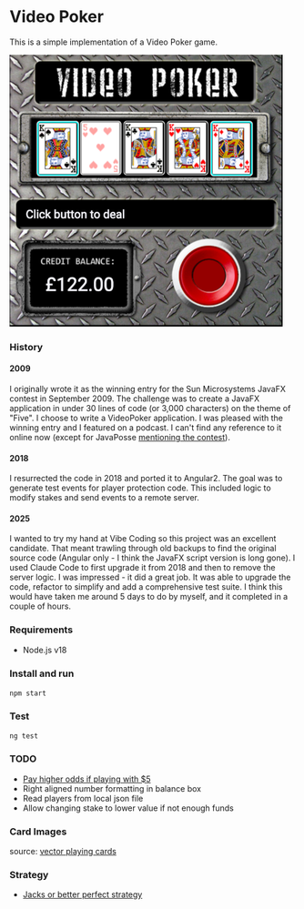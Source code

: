 # Video Poker

This is a simple implementation of a Video Poker game.

![Screenshot](screenshot.png)

### History

#### 2009

I originally wrote it as the winning entry for the Sun Microsystems JavaFX contest in September 2009.  The challenge was to create a JavaFX application in under 30 lines of code (or 3,000 characters) on the theme of "Five".  I choose to write a VideoPoker application.  I was pleased with the winning entry and I featured on a podcast.  I can't find any reference to it online now (except for JavaPosse [mentioning the contest](http://javaposse.com/java_posse_280_newscast_for_sept_25th_2009)).

#### 2018

I resurrected the code in 2018 and ported it to Angular2.  The goal was to generate test events for player protection code.
This included logic to modify stakes and send events to a remote server.

#### 2025

I wanted to try my hand at Vibe Coding so this project was an excellent candidate.  That meant trawling through old backups to find the original source code (Angular only - I think the JavaFX script version is long gone).  I used Claude Code to first upgrade it from 2018 and then to remove the server logic.  I was impressed - it did a great job.  It was able to upgrade the code, refactor to simplify and add a comprehensive test suite.  I think this would have taken me around 5 days to do by myself, and it completed in a couple of hours.

### Requirements

- Node.js v18

### Install and run

```
npm start
```

### Test

```
ng test
```

### TODO

- [Pay higher odds if playing with $5](https://www.gamblingsites.com/online-casino/video-poker/pay-tables/)
- Right aligned number formatting in balance box
- Read players from local json file
- Allow changing stake to lower value if not enough funds

### Card Images

source: [vector playing cards](https://code.google.com/archive/p/vector-playing-cards/)

### Strategy

- [Jacks or better perfect strategy](https://wizardofodds.com/games/video-poker/strategy/jacks-or-better/9-6/intermediate/)
